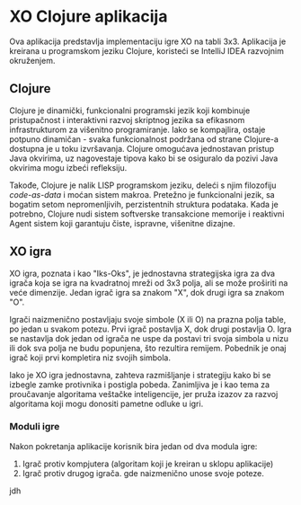 # XO Clojure aplikacija
Ova aplikacija predstavlja implementaciju igre XO na tabli 3x3. Aplikacija je kreirana u programskom jeziku Clojure, koristeći se IntelliJ IDEA razvojnim okruženjem.

## Clojure
Clojure je dinamički, funkcionalni programski jezik koji kombinuje pristupačnost i interaktivni razvoj skriptnog jezika sa efikasnom infrastrukturom za višenitno programiranje. Iako se kompajlira, ostaje potpuno dinamičan - svaka funkcionalnost podržana od strane Clojure-a dostupna je u toku izvršavanja. Clojure omogućava jednostavan pristup Java okvirima, uz nagovestaje tipova kako bi se osiguralo da pozivi Java okvirima mogu izbeći refleksiju.

Takođe, Clojure je nalik LISP programskom jeziku, deleći s njim filozofiju *code-as-data* i moćan sistem makroa. Pretežno je funkcionalni jezik, sa bogatim setom nepromenljivih, perzistentnih struktura podataka. Kada je potrebno, Clojure nudi sistem softverske transakcione memorije i reaktivni Agent sistem koji garantuju čiste, ispravne, višenitne dizajne.

## XO igra
XO igra, poznata i kao "Iks-Oks", je jednostavna strategijska igra za dva igrača koja se igra na kvadratnoj mreži od 3x3 polja, ali se može proširiti na veće dimenzije. Jedan igrač igra sa znakom "X", dok drugi igra sa znakom "O".

Igrači naizmenično postavljaju svoje simbole (X ili O) na prazna polja table, po jedan u svakom potezu. Prvi igrač postavlja X, dok drugi postavlja O. Igra se nastavlja dok jedan od igrača ne uspe da postavi tri svoja simbola u nizu ili dok sva polja ne budu popunjena, što rezultira remijem. Pobednik je onaj igrač koji prvi kompletira niz svojih simbola.

Iako je XO igra jednostavna, zahteva razmišljanje i strategiju kako bi se izbegle zamke protivnika i postigla pobeda. Zanimljiva je i kao tema za proučavanje algoritama veštačke inteligencije, jer pruža izazov za razvoj algoritama koji mogu donositi pametne odluke u igri.

### Moduli igre
Nakon pokretanja aplikacije korisnik bira jedan od dva modula igre:
  1. Igrač protiv kompjutera (algoritam koji je kreiran u sklopu aplikacije)
  2. Igrač protiv drugog igrača. gde naizmenično unose svoje poteze.

jdh

